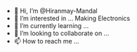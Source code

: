 - 👋 Hi, I’m @Hiranmay-Mandal
- 👀 I’m interested in ... Making Electronics
- 🌱 I’m currently learning ... 
- 💞️ I’m looking to collaborate on ...
- 📫 How to reach me ...

<!---
Hiranmay-Mandal/Hiranmay-Mandal is a ✨ special ✨ repository because its `README.md` (this file) appears on your GitHub profile.
You can click the Preview link to take a look at your changes.
--->

